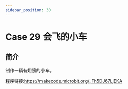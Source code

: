 ```yaml
---
sidebar_position: 30
---
```


# Case 29 会飞的小车

## 简介

制作一辆有翅膀的小车。

程序链接:https://makecode.microbit.org/_Fh5DJ67LjEKA

